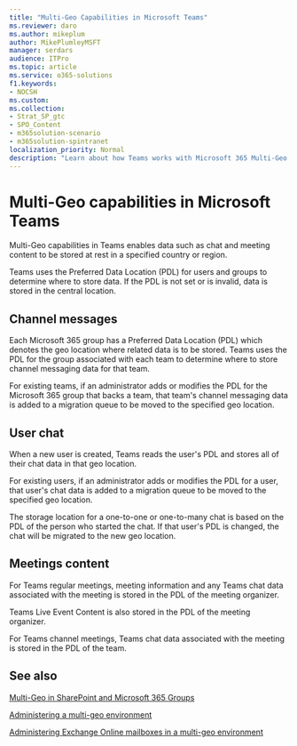 ```yaml
---
title: "Multi-Geo Capabilities in Microsoft Teams"
ms.reviewer: daro
ms.author: mikeplum
author: MikePlumleyMSFT
manager: serdars
audience: ITPro
ms.topic: article
ms.service: o365-solutions
f1.keywords:
- NOCSH
ms.custom: 
ms.collection: 
- Strat_SP_gtc
- SPO_Content
- m365solution-scenario
- m365solution-spintranet
localization_priority: Normal
description: "Learn about how Teams works with Microsoft 365 Multi-Geo."
---
```


# Multi-Geo capabilities in Microsoft Teams

Multi-Geo capabilities in Teams enables data such as chat and meeting content to be stored at rest in a specified country or region.

Teams uses the Preferred Data Location (PDL) for users and groups to determine where to store data. If the PDL is not set or is invalid, data is stored in the central location.

## Channel messages

Each Microsoft 365 group has a Preferred Data Location (PDL) which denotes the geo location where related data is to be stored. Teams uses the PDL for the group associated with each team to determine where to store channel messaging data for that team.

For existing teams, if an administrator adds or modifies the PDL for the Microsoft 365 group that backs a team, that team's channel messaging data is added to a migration queue to be moved to the specified geo location.

## User chat

When a new user is created, Teams reads the user's PDL and stores all of their chat data in that geo location.  

For existing users, if an administrator adds or modifies the PDL for a user, that user's chat data is added to a migration queue to be moved to the specified geo location.

The storage location for a one-to-one or one-to-many chat is based on the PDL of the person who started the chat. If that user's PDL is changed, the chat will be migrated to the new geo location.

## Meetings content

For Teams regular meetings, meeting information and any Teams chat data associated with the meeting is stored in the PDL of the meeting organizer.

Teams Live Event Content is also stored in the PDL of the meeting organizer.

For Teams channel meetings, Teams chat data associated with the meeting is stored in the PDL of the team.


## See also

[Multi-Geo in SharePoint and Microsoft 365 Groups](https://techcommunity.microsoft.com/t5/Office-365-Blog/Now-available-Multi-Geo-in-SharePoint-and-Office-365-Groups/ba-p/263302)

[Administering a multi-geo environment](administering-a-multi-geo-environment.md)

[Administering Exchange Online mailboxes in a multi-geo environment](administering-exchange-online-multi-geo.md)
